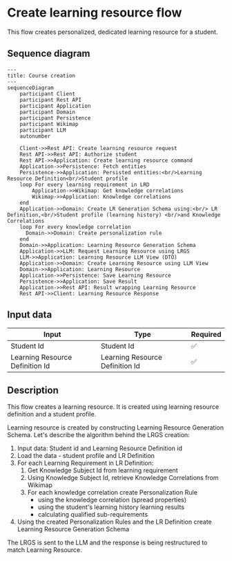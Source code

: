 # Create learning resource flow
This flow creates personalized, dedicated learning resource for a student.

## Sequence diagram

```mermaid
---
title: Course creation
---
sequenceDiagram
    participant Client
    participant Rest API
    participant Application
    participant Domain
    participant Persistence
    participant Wikimap
    participant LLM
    autonumber
    
    Client->>Rest API: Create learning resource request
    Rest API->>Rest API: Authorize student
    Rest API->>Application: Create learning resource command
    Application->>Persistence: Fetch entities
    Persistence->>Application: Persisted entities:<br/>Learning Resource Definition<br/>Student profile
    loop For every learning requirement in LRD
        Application->>Wikimap: Get knowledge correlations
        Wikimap->>Application: Knowledge correlations
    end
    Application->>Domain: Create LR Generation Schema using:<br/> LR Definition,<br/>Student profile (learning history) <br/>and Knowledge Correlations
    loop For every knowledge correlation
      Domain->>Domain: Create personalization rule
    end
    Domain->>Application: Learning Resource Generation Schema
    Application->>LLM: Request Learning Resource using LRGS
    LLM->>Application: Learning Resource LLM View (DTO)
    Application->>Domain: Create Learning Resource using LLM View
    Domain->>Application: Learning Resource
    Application->>Persistence: Save Learning Resource
    Persistence->>Application: Save Result
    Application->>Rest API: Result wrapping Learning Resource
    Rest API->>Client: Learning Resource Response

```

## Input data

| Input                           | Type                            | Required |
|---------------------------------|---------------------------------|----------|
| Student Id                      | Student Id                      | ✅        |
| Learning Resource Definition Id | Learning Resource Definition Id | ✅        |

## Description
This flow creates a learning resource. It is created using learning resource definition and a student profile.

Learning resource is created by constructing Learning Resource Generation Schema.
Let's describe the algorithm behind the LRGS creation:
1. Input data: Student id and Learning Resource Definition id
2. Load the data - student profile and LR Definition
3. For each Learning Requirement in LR Definition:
   1. Get Knowledge Subject Id from learning requirement
   2. Using Knowledge Subject Id, retrieve Knowledge Correlations from Wikimap
   3. For each knowledge correlation create Personalization Rule
      - using the knowledge correlation (spread properties)
      - using the student's learning history learning results
      - calculating qualified sub-requirements
4. Using the created Personalization Rules and the LR Definition create Learning Resource Generation Schema

The LRGS is sent to the LLM and the response is being restructured to match Learning Resource.